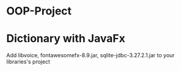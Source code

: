 # OOP-Project
# Dictionary with JavaFx
Add libvoice, fontawesomefx-8.9.jar, sqlite-jdbc-3.27.2.1.jar to your libraries's project
